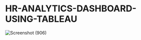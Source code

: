 # HR-ANALYTICS-DASHBOARD-USING-TABLEAU
![Screenshot (906)](https://github.com/user-attachments/assets/27ddebc6-53fd-4365-9514-562fd04bc85d)
